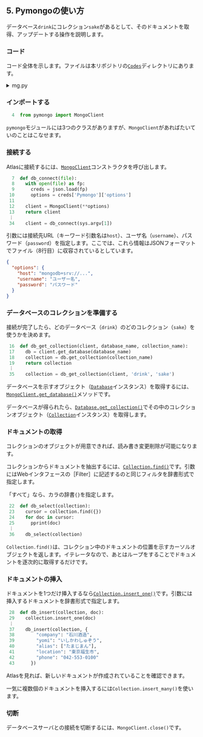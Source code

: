 ## 5. Pymongoの使い方

データベース`drink`にコレクション`sake`があるとして、そのドキュメントを取得、アップデートする操作を説明します。


### コード

コード全体を示します。ファイルは本リポジトリの[`Codes`](./Codes "INTERNAL")ディレクトリにあります。

<details>
  <summary>mg.py</summary>
  <pre>[File] mg.py
  1  import json
  2  from pprint import pprint
  3  import sys
  4  from pymongo import MongoClient
  5
  6
  7  def db_connect(file):
  8    with open(file) as fp:
  9      creds = json.load(fp)
 10      options = creds['Pymongo']['options']
 11
 12    client = MongoClient(**options)
 13    return client
 14
 15
 16  def db_get_collection(client, database_name, collection_name):
 17    db = client.get_database(database_name)
 18    collection = db.get_collection(collection_name)
 19    return collection
 20
 21
 22  def db_select(collection):
 23    cursor = collection.find({})
 24    for doc in cursor:
 25      pprint(doc)
 26
 27
 28  def db_insert(collection, doc):
 29    collection.insert_one(doc)
 30
 31
 32
 33  if __name__ == '__main__':
 34    client = db_connect(sys.argv[1])
 35    collection = db_get_collection(client, 'drink', 'sake')
 36    db_select(collection)
 37    db_insert(collection, {
 38        "company": "石川酒造",
 39        "yomi": "いしかわしゅぞう",
 40        "alias": ["たまじまん"],
 41        "location": "東京福生市",
 42        "phone": "042-553-0100"
 43      })
 44    client.close()
</pre>
</details>


### インポートする

```python
  4  from pymongo import MongoClient
```

`pymongo`モジュールには3つのクラスがありますが、`MongoClient`があればたいていのことはこなせます。


### 接続する

Atlasに接続するには、[`MongoClient`](https://pymongo.readthedocs.io/en/4.10.1/api/pymongo/mongo_client.html "LINK")コンストラクタを呼び出します。

```python
  7  def db_connect(file):
  8    with open(file) as fp:
  9      creds = json.load(fp)
 10      options = creds['Pymongo']['options']
 11
 12    client = MongoClient(**options)
 13    return client
 ︙
 34    client = db_connect(sys.argv[1])
```

引数には接続先URL（キーワード引数名は`host`）、ユーザ名（`username`）、パスワード（`password`）を指定します。ここでは、これら情報はJSONフォーマットでファイル（8行目）に収容されているとしています。

```json
{
  "options": {
    "host": "mongodb+srv://...",
    "username": "ユーザー名",
    "password": "パスワード"
  }
}
```


### データベースのコレクションを準備する

接続が完了したら、どのデータベース（`drink`）のどのコレクション（`sake`）を使うかを決めます。

```python
 16  def db_get_collection(client, database_name, collection_name):
 17    db = client.get_database(database_name)
 18    collection = db.get_collection(collection_name)
 19    return collection
 ︙
 35    collection = db_get_collection(client, 'drink', 'sake')
```

データベースを示すオブジェクト（[`Database`](https://pymongo.readthedocs.io/en/4.10.1/api/pymongo/database.html#pymongo.database.Database "LINK")インスタンス）を取得するには、[`MongoClient.get_database()`](https://pymongo.readthedocs.io/en/4.10.1/api/pymongo/mongo_client.html#pymongo.mongo_client.MongoClient.get_database "LINK")メソッドです。

データベースが得られたら、[`Database.get_collection()`](https://pymongo.readthedocs.io/en/4.10.1/api/pymongo/database.html#pymongo.database.Database.get_collection "LINK")でその中のコレクションオブジェクト（[`Collection`](https://pymongo.readthedocs.io/en/4.10.1/api/pymongo/collection.html#pymongo.collection.Collection "LINK")インスタンス）を取得します。


### ドキュメントの取得

コレクションのオブジェクトが用意できれば、読み書き変更削除が可能になります。

コレクションからドキュメントを抽出するには、[`Collection.find()`](https://pymongo.readthedocs.io/en/4.10.1/api/pymongo/collection.html#pymongo.collection.Collection.find "LINK")です。引数にはWebインタフェースの［Filter］に記述するのと同じフィルタを辞書形式で指定します。

「すべて」なら、カラの辞書`{}`を指定します。

```python
 22  def db_select(collection):
 23    cursor = collection.find({})
 24    for doc in cursor:
 25      pprint(doc)
 ︙
 36    db_select(collection)
```

`Collection.find()`は、コレクション中のドキュメントの位置を示すカーソルオブジェクトを返します。イテレータなので、あとはループをすることでドキュメントを逐次的に取得するだけです。


### ドキュメントの挿入

ドキュメントを1つだけ挿入するなら[`Collection.insert_one()`](https://pymongo.readthedocs.io/en/4.10.1/api/pymongo/collection.html#pymongo.collection.Collection.insert_one "LINK")です。引数には挿入するドキュメントを辞書形式で指定します。

```python
 28  def db_insert(collection, doc):
 29    collection.insert_one(doc)
 ︙
 37    db_insert(collection, {
 38        "company": "石川酒造",
 39        "yomi": "いしかわしゅぞう",
 40        "alias": ["たまじまん"],
 41        "location": "東京福生市",
 42        "phone": "042-553-0100"
 43      })
```

Atlasを見れば、新しいドキュメントが作成されていることを確認できます。

一気に複数個のドキュメントを挿入するには`Collection.insert_many()`を使います。


### 切断

データベースサーバとの接続を切断するには、`MongoClient.close()`です。
